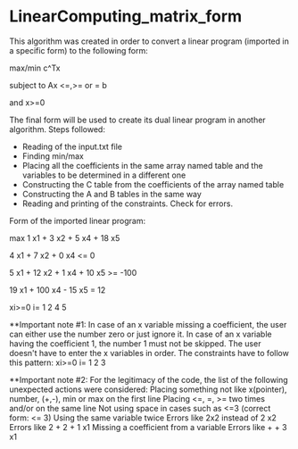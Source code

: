 # LinearComputing_matrix_form
This algorithm was created in order to convert a linear program (imported in a specific form) to the following form:

max/min c^Tx

subject to Ax <=,>= or = b

and x>=0

The final form will be used to create its dual linear program in another algorithm.
Steps followed:
- Reading of the input.txt file
- Finding min/max
- Placing all the coefficients in the same array named table and the variables to be determined in a different one
- Constructing the C table from the coefficients of the array named table
- Constructing the A and B tables in the same way
- Reading and printing of the constraints. Check for errors.

Form of the imported linear program:

max 1 x1 + 3 x2 + 5 x4 + 18 x5

4 x1 + 7 x2  + 0 x4 <= 0

5 x1 + 12 x2 + 1 x4 + 10 x5 >= -100

19 x1 + 100 x4 - 15 x5 = 12

xi>=0 i= 1 2 4 5

**Important note #1:
In case of an x variable missing a coefficient, the user can either use the number zero or just ignore it.
In case of an x variable having the coefficient 1, the number 1 must not be skipped. 
The user doesn't have to enter the x variables in order. 
The constraints have to follow this pattern:
xi>=0 i= 1 2 3

**Important note #2:
For the legitimacy of the code, the list of the following unexpected actions were considered:
 Placing something not like x(pointer), number, (+,-), min or max on the first line
 Placing <=, =, >= two times and/or on the same line
 Not using space in cases such as <=3 (correct form: <= 3)
 Using the same variable twice
 Errors like 2x2 instead of 2 x2
 Errors like 2 + 2 + 1 x1
 Missing a coefficient from a variable
 Errors like + + 3 x1

